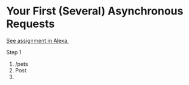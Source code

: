 # Your First (Several) Asynchronous Requests

[See assignment in Alexa.](https://alexa.bitmaker.co/cohorts/67/assignments/2055/latest)

Step 1
1. /pets
2. Post
3. 
